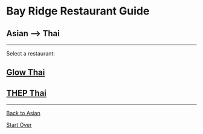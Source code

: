 # Bay Ridge Restaurant Guide
## Asian --> Thai
---
Select a restaurant:
## [Glow Thai](http://www.glowthairestaurant.com/)
## [THEP Thai](https://thepnewyork.com/)
---
[Back to Asian](asian.md)

[Start Over](../home.md)
